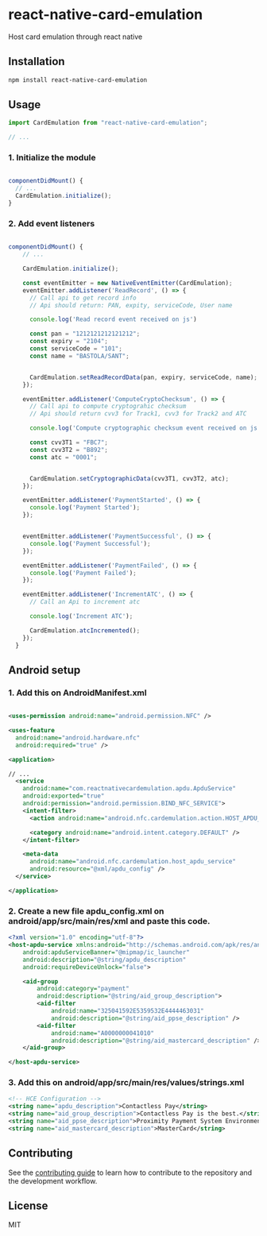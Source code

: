 # react-native-card-emulation

Host card emulation through react native

## Installation

```sh
npm install react-native-card-emulation
```

## Usage

```js
import CardEmulation from "react-native-card-emulation";

// ...

```

### 1. Initialize the module

```js

componentDidMount() {
  // ...
  CardEmulation.initialize();
}

```

### 2. Add event listeners

```js

componentDidMount() {
    // ...

    CardEmulation.initialize();

    const eventEmitter = new NativeEventEmitter(CardEmulation);
    eventEmitter.addListener('ReadRecord', () => {
      // Call api to get record info
      // Api should return: PAN, expity, serviceCode, User name

      console.log('Read record event received on js')

      const pan = "1212121212121212";
      const expiry = "2104";
      const serviceCode = "101";
      const name = "BASTOLA/SANT";


      CardEmulation.setReadRecordData(pan, expiry, serviceCode, name);
    });

    eventEmitter.addListener('ComputeCryptoChecksum', () => {
      // Call api to compute cryptograhic checksum
      // Api should return cvv3 for Track1, cvv3 for Track2 and ATC

      console.log('Compute cryptographic checksum event received on js')

      const cvv3T1 = "FBC7";
      const cvv3T2 = "B892";
      const atc = "0001";


      CardEmulation.setCryptographicData(cvv3T1, cvv3T2, atc);
    });

    eventEmitter.addListener('PaymentStarted', () => {
      console.log('Payment Started');
    });


    eventEmitter.addListener('PaymentSuccessful', () => {
      console.log('Payment Successful');
    });

    eventEmitter.addListener('PaymentFailed', () => {
      console.log('Payment Failed');
    });

    eventEmitter.addListener('IncrementATC', () => {
      // Call an Api to increment atc

      console.log('Increment ATC');

      CardEmulation.atcIncremented();
    });
  }

```

## Android setup

### 1. Add this on AndroidManifest.xml
```xml

<uses-permission android:name="android.permission.NFC" />

<uses-feature
  android:name="android.hardware.nfc"
  android:required="true" />

<application>

// ...
  <service
    android:name="com.reactnativecardemulation.apdu.ApduService"
    android:exported="true"
    android:permission="android.permission.BIND_NFC_SERVICE">
    <intent-filter>
      <action android:name="android.nfc.cardemulation.action.HOST_APDU_SERVICE" />

      <category android:name="android.intent.category.DEFAULT" />
    </intent-filter>

    <meta-data
      android:name="android.nfc.cardemulation.host_apdu_service"
      android:resource="@xml/apdu_config" />
  </service>

</application>

```

### 2. Create a new file apdu_config.xml on android/app/src/main/res/xml and paste this code.

```xml
<?xml version="1.0" encoding="utf-8"?>
<host-apdu-service xmlns:android="http://schemas.android.com/apk/res/android"
    android:apduServiceBanner="@mipmap/ic_launcher"
    android:description="@string/apdu_description"
    android:requireDeviceUnlock="false">

    <aid-group
        android:category="payment"
        android:description="@string/aid_group_description">
        <aid-filter
            android:name="325041592E5359532E4444463031"
            android:description="@string/aid_ppse_description" />
        <aid-filter
            android:name="A0000000041010"
            android:description="@string/aid_mastercard_description" />
    </aid-group>

</host-apdu-service>

```

### 3. Add this on android/app/src/main/res/values/strings.xml

```xml
<!-- HCE Configuration -->
<string name="apdu_description">Contactless Pay</string>
<string name="aid_group_description">Contactless Pay is the best.</string>
<string name="aid_ppse_description">Proximity Payment System Environment (PPSE)</string>
<string name="aid_mastercard_description">MasterCard</string>
```

## Contributing

See the [contributing guide](CONTRIBUTING.md) to learn how to contribute to the repository and the development workflow.

## License

MIT
